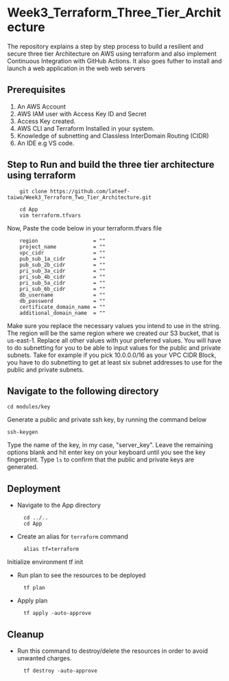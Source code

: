 # Week3_Terraform_Three_Tier_Architecture
The repository explains a step by step process to build a resilient and secure three tier Architecture on AWS using terraform and also implement Continuous Integration with GitHub Actions. It also goes futher to install and launch a web application in the web web servers

## Prerequisites
1. An AWS Account
2. AWS IAM user with Access Key ID and Secret
3. Access Key created. 
4. AWS CLI and Terraform Installed in your system.
5. Knowledge of subnetting and Classless InterDomain Routing (CIDR)
6. An IDE e.g VS code.


## Step to Run and build the three tier architecture using terraform

        git clone https://github.com/lateef-taiwo/Week3_Terraform_Two_Tier_Architecture.git
 
        cd App
        vim terraform.tfvars
Now, Paste the code below in your terraform.tfvars file

        region                  = ""
        project_name            = ""
        vpc_cidr                = ""
        pub_sub_1a_cidr         = ""
        pub_sub_2b_cidr         = ""
        pri_sub_3a_cidr         = ""
        pri_sub_4b_cidr         = ""
        pri_sub_5a_cidr         = ""
        pri_sub_6b_cidr         = ""
        db_username             = ""
        db_password             = ""
        certificate_domain_name = ""
        additional_domain_name  = ""

Make sure you replace the necessary values you intend to use in the string. The region will be the same region where we created our S3 bucket, that is us-east-1. Replace all other values with your preferred values. You will have to do subnetting for you to be able to input values for the public and private subnets. Take for example if you pick 10.0.0.0/16 as your VPC CIDR Block, you have to do subnetting to get at least six subnet addresses to use for the public and private subnets.


## Navigate to the following directory

    cd modules/key
Generate a public and private ssh key, by running the command below

    ssh-keygen
Type the name of the key, in my case, "server_key". Leave the remaining options blank and hit enter key on your keyboard until you see the key fingerprint. Type `ls` to confirm that the public and private keys are generated.

## Deployment
* Navigate to the App directory
    
        cd ../..
        cd App

* Create an alias for `terraform` command
    
        alias tf=terraform

Initialize environment
    tf init

* Run plan to see the resources to be deployed
        
        tf plan

* Apply plan

        tf apply -auto-approve


## Cleanup
* Run this command to destroy/delete the resources in order to avoid unwanted charges.

        tf destroy -auto-approve
